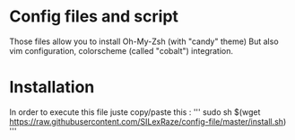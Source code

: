 # Config files and script
Those files allow you to install Oh-My-Zsh (with "candy" theme)
But also vim configuration, colorscheme (called "cobalt") integration.
# Installation
In order to execute this file juste copy/paste this :
'''
sudo sh $(wget https://raw.githubusercontent.com/SILexRaze/config-file/master/install.sh)
'''
